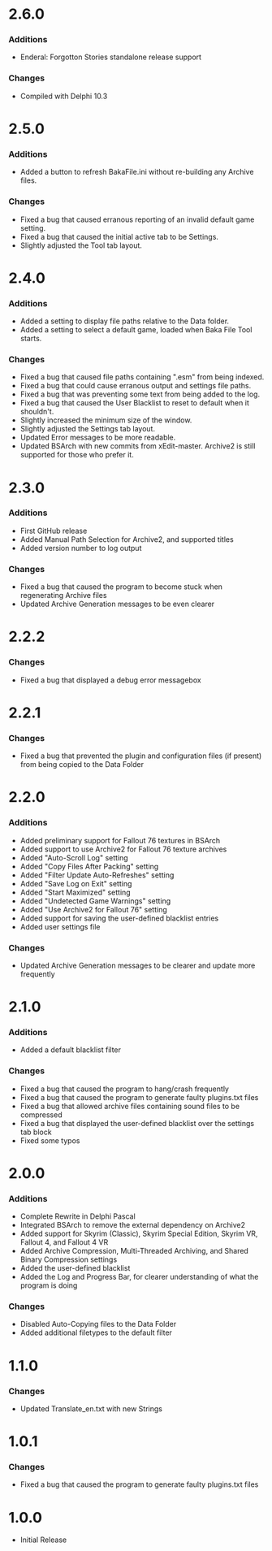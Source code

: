 # 2.6.0
### Additions
* Enderal: Forgotton Stories standalone release support
### Changes
* Compiled with Delphi 10.3

# 2.5.0
### Additions
* Added a button to refresh BakaFile.ini without re-building any Archive files.
### Changes
* Fixed a bug that caused erranous reporting of an invalid default game setting.
* Fixed a bug that caused the initial active tab to be Settings.
* Slightly adjusted the Tool tab layout.

# 2.4.0
### Additions
* Added a setting to display file paths relative to the Data folder.
* Added a setting to select a default game, loaded when Baka File Tool starts.
### Changes
* Fixed a bug that caused file paths containing ".esm" from being indexed.
* Fixed a bug that could cause erranous output and settings file paths.
* Fixed a bug that was preventing some text from being added to the log.
* Fixed a bug that caused the User Blacklist to reset to default when it shouldn't.
* Slightly increased the minimum size of the window.
* Slightly adjusted the Settings tab layout.
* Updated Error messages to be more readable.
* Updated BSArch with new commits from xEdit-master. Archive2 is still supported for those who prefer it.

# 2.3.0
### Additions
* First GitHub release
* Added Manual Path Selection for Archive2, and supported titles
* Added version number to log output
### Changes
* Fixed a bug that caused the program to become stuck when regenerating Archive files
* Updated Archive Generation messages to be even clearer

# 2.2.2
### Changes
* Fixed a bug that displayed a debug error messagebox

# 2.2.1
### Changes
* Fixed a bug that prevented the plugin and configuration files (if present) from being copied to the Data Folder

# 2.2.0
### Additions
* Added preliminary support for Fallout 76 textures in BSArch
* Added support to use Archive2 for Fallout 76 texture archives
* Added "Auto-Scroll Log" setting
* Added "Copy Files After Packing" setting
* Added "Filter Update Auto-Refreshes" setting
* Added "Save Log on Exit" setting
* Added "Start Maximized" setting
* Added "Undetected Game Warnings" setting
* Added "Use Archive2 for Fallout 76" setting
* Added support for saving the user-defined blacklist entries
* Added user settings file
### Changes
* Updated Archive Generation messages to be clearer and update more frequently

# 2.1.0
### Additions
* Added a default blacklist filter
### Changes
* Fixed a bug that caused the program to hang/crash frequently
* Fixed a bug that caused the program to generate faulty plugins.txt files
* Fixed a bug that allowed archive files containing sound files to be compressed
* Fixed a bug that displayed the user-defined blacklist over the settings tab block
* Fixed some typos

# 2.0.0
### Additions
* Complete Rewrite in Delphi Pascal
* Integrated BSArch to remove the external dependency on Archive2
* Added support for Skyrim (Classic), Skyrim Special Edition, Skyrim VR, Fallout 4, and Fallout 4 VR
* Added Archive Compression, Multi-Threaded Archiving, and Shared Binary Compression settings
* Added the user-defined blacklist
* Added the Log and Progress Bar, for clearer understanding of what the program is doing
### Changes
* Disabled Auto-Copying files to the Data Folder
* Added additional filetypes to the default filter

# 1.1.0
### Changes
* Updated Translate_en.txt with new Strings

# 1.0.1
### Changes
* Fixed a bug that caused the program to generate faulty plugins.txt files

# 1.0.0
* Initial Release
